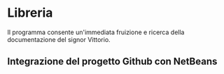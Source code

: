 # Libreria
Il programma consente un'immediata fruizione e ricerca della documentazione del signor Vittorio.

## Integrazione del progetto Github con NetBeans
